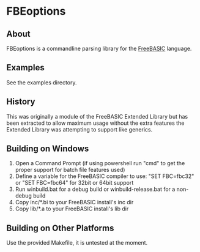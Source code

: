 # FBEoptions

## About
FBEoptions is a commandline parsing library for the [FreeBASIC](https://www.freebasic.net) language. 

## Examples
See the examples directory.

## History
This was originally a module of the FreeBASIC Extended Library but has been extracted to allow maximum usage without the extra features the Extended Library was attempting to support like generics.

## Building on Windows

1. Open a Command Prompt (if using powershell run "cmd" to get the proper support for batch file features used)
2. Define a variable for the FreeBASIC compiler to use: "SET FBC=fbc32" or "SET FBC=fbc64" for 32bit or 64bit support
3. Run winbuild.bat for a debug build or winbuild-release.bat for a non-debug build
4. Copy inc/*.bi to your FreeBASIC install's inc dir
5. Copy lib/*.a to your FreeBASIC install's lib dir

## Building on Other Platforms
Use the provided Makefile, it is untested at the moment.